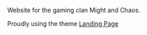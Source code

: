 Website for the gaming clan Might and Chaos.


Proudly using the theme [Landing Page](http://startbootstrap.com/template-overviews/landing-page/)


